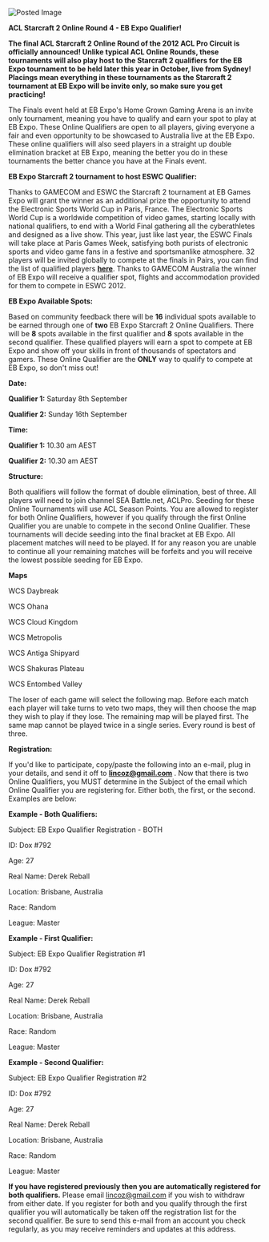 ![Posted Image](http://i282.photobucket.com/albums/kk259/ilt12/ACLSc2OR4EBExpo.png)





**ACL Starcraft 2 Online Round 4 - EB Expo Qualifier!**






**The final ACL Starcraft 2 Online Round of the 2012 ACL Pro Circuit is officially announced! Unlike typical ACL Online Rounds, these tournaments will also play host to the Starcraft 2 qualifiers for the EB Expo tournament to be held later this year in October, live from Sydney! Placings mean everything in these tournaments as the Starcraft 2 tournament at EB Expo will be invite only, so make sure you get practicing!**




The Finals event held at EB Expo's Home Grown Gaming Arena is an invite only tournament, meaning you have to qualify and earn your spot to play at EB Expo. These Online Qualifiers are open to all players, giving everyone a fair and even opportunity to be showcased to Australia live at the EB Expo. These online qualifiers will also seed players in a straight up double elimination bracket at EB Expo, meaning the better you do in these tournaments the better chance you have at the Finals event.






**EB Expo Starcraft 2 tournament to host ESWC Qualifier:**

Thanks to GAMECOM and ESWC the Starcraft 2 tournament at EB Games Expo will grant the winner as an additional prize the opportunity to attend the Electronic Sports World Cup in Paris, France. The Electronic Sports World Cup is a worldwide competition of video games, starting locally with national qualifiers, to end with a World Final gathering all the cyberathletes and designed as a live show. This year, just like last year, the ESWC Finals will take place at Paris Games Week, satisfying both purists of electronic sports and video game fans in a festive and sportsmanlike atmosphere. 32 players will be invited globally to compete at the finals in Pairs, you can find the list of qualified players 
**[here](http://www.eswc.com/en/2012/game/sc2)**. Thanks to GAMECOM Australia the winner of EB Expo will receive a qualifier spot, flights and accommodation provided for them to compete in ESWC 2012.






**EB Expo Available Spots:**

Based on community feedback there will be 
**16** individual spots available to be earned through one of 
**two**
 EB Expo Starcraft 2 Online Qualifiers. There will be 
**8** spots available in the first qualifier and 
**8** spots available in the second qualifier. These qualified players will earn a spot to compete at EB Expo and show off your skills in front of thousands of spectators and gamers. These Online Qualifier are the 
**ONLY** way to qualify to compete at EB Expo, so don't miss out!






**Date:**


**Qualifier 1:**
 Saturday 8th September



**Qualifier 2:**
 Sunday 16th September






**Time:**


**Qualifier 1:**
 10.30 am AEST



**Qualifier 2:**
 10.30 am AEST






**Structure:**

Both qualifiers will follow the format of double elimination, best of three. All players will need to join channel SEA Battle.net, ACLPro. Seeding for these Online Tournaments will use ACL Season Points. You are allowed to register for both Online Qualifiers, however if you qualify through the first Online Qualifier you are unable to compete in the second Online Qualifier. These tournaments will decide seeding into the final bracket at EB Expo. All placement matches will need to be played. If for any reason you are unable to continue all your remaining matches will be forfeits and you will receive the lowest possible seeding for EB Expo.


 



**Maps**


WCS Daybreak


WCS Ohana


WCS Cloud Kingdom


WCS Metropolis


WCS Antiga Shipyard


WCS Shakuras Plateau


WCS Entombed Valley





The loser of each game will select the following map. Before each match each player will take turns to veto two maps, they will then choose the map they wish to play if they lose. The remaining map will be played first. The same map cannot be played twice in a single series. Every round is best of three.






**Registration:**

If you'd like to participate, copy/paste the following into an e-mail, plug in your details, and send it off to 
**lincoz@gmail.com**
. Now that there is two Online Qualifiers, you MUST determine in the Subject of the email which Online Qualifier you are registering for. Either both, the first, or the second. Examples are below:






**Example - Both Qualifiers:**


Subject: EB Expo Qualifier Registration - BOTH


ID: Dox #792


Age: 27


Real Name: Derek Reball


Location: Brisbane, Australia


Race: Random


League: Master






**Example - First Qualifier:**


Subject: EB Expo Qualifier Registration #1


ID: Dox #792


Age: 27


Real Name: Derek Reball


Location: Brisbane, Australia


Race: Random


League: Master






**Example - Second Qualifier:**


Subject: EB Expo Qualifier Registration #2


ID: Dox #792


Age: 27


Real Name: Derek Reball


Location: Brisbane, Australia


Race: Random


League: Master






**If you have registered previously then you are automatically registered for both qualifiers.**
Please email 
[lincoz@gmail.com](mailto:lincoz@gmail.com) if you wish to withdraw from either date. If you register for both and you qualify through the first qualifier you will automatically be taken off the registration list for the second qualifier. Be sure to send this e-mail from an account you check regularly, as you may receive reminders and updates at this address.